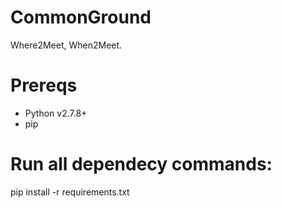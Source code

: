 # CommonGround
Where2Meet, When2Meet.

# Prereqs
- Python v2.7.8+
- pip

# Run all dependecy commands:
pip install -r requirements.txt
